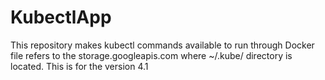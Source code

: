# KubectlApp
This repository makes kubectl commands available to run through
Docker file refers to the storage.googleapis.com where ~/.kube/ directory is located. This is for the version 4.1
